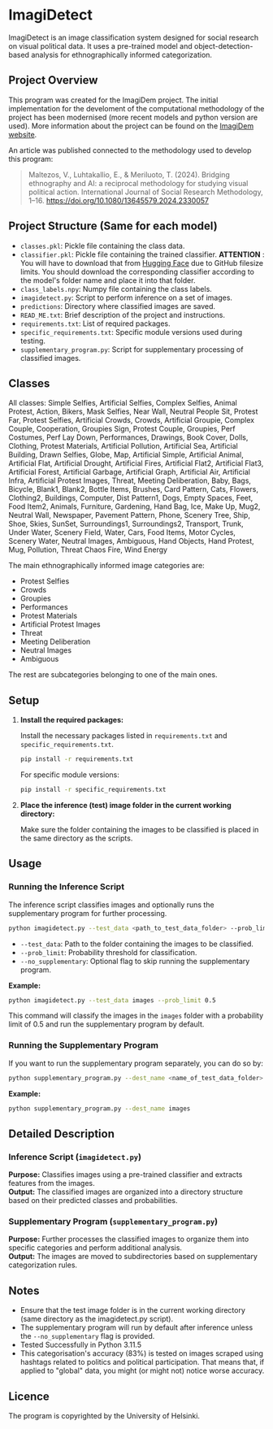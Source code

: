 
# ImagiDetect

ImagiDetect is an image classification system designed for social research on visual political data. It uses a pre-trained model and object-detection-based analysis for ethnographically informed categorization.

## Project Overview

This program was created for the ImagiDem project. The initial implementation for the develoment of the computational methodology of the project has been modernised (more recent models and python version are used). More information about the project can be found on the [ImagiDem website](https://csd.fi/imagidem/).

An article was published connected to the methodology used to develop this program:
> Maltezos, V., Luhtakallio, E., & Meriluoto, T. (2024). Bridging ethnography and AI: a reciprocal methodology for studying visual political action. International Journal of Social Research Methodology, 1–16. https://doi.org/10.1080/13645579.2024.2330057

## Project Structure (Same for each model)

- `classes.pkl`: Pickle file containing the class data.
- `classifier.pkl`: Pickle file containing the trained classifier. **ATTENTION** : You will have to download that from [Hugging Face](https://huggingface.co/Vasilis-Malt/ImagiDetect/tree/main) due to GitHub filesize limits. You should download the corresponding classifier according to the model's folder name and place it into that folder. 
- `class_labels.npy`: Numpy file containing the class labels.
- `imagidetect.py`: Script to perform inference on a set of images.
- `predictions`: Directory where classified images are saved.
- `READ_ME.txt`: Brief description of the project and instructions.
- `requirements.txt`: List of required packages.
- `specific_requirements.txt`: Specific module versions used during testing.
- `supplementary_program.py`: Script for supplementary processing of classified images.

## Classes

All classes:
Simple Selfies, Artificial Selfies, Complex Selfies, Animal Protest, Action, Bikers, Mask Selfies, Near Wall, Neutral People Sit, Protest Far, Protest Selfies, Artificial Crowds, Crowds, Artificial Groupie, Complex Couple, Cooperation, Groupies Sign, Protest Couple, Groupies, Perf Costumes, Perf Lay Down, Performances, Drawings, Book Cover, Dolls, Clothing, Protest Materials, Artificial Pollution, Artificial Sea, Artificial Building, Drawn Selfies, Globe, Map, Artificial Simple, Artificial Animal, Artificial Flat, Artificial Drought, Artificial Fires, Artificial Flat2, Artificial Flat3, Artificial Forest, Artificial Garbage, Artificial Graph, Artificial Air, Artificial Infra, Artificial Protest Images, Threat, Meeting Deliberation, Baby, Bags, Bicycle, Blank1, Blank2, Bottle Items, Brushes, Card Pattern, Cats, Flowers, Clothing2, Buildings, Computer, Dist Pattern1, Dogs, Empty Spaces, Feet, Food Item2, Animals, Furniture, Gardening, Hand Bag, Ice, Make Up, Mug2, Neutral Wall, Newspaper, Pavement Pattern, Phone, Scenery Tree, Ship, Shoe, Skies, SunSet, Surroundings1, Surroundings2, Transport, Trunk, Under Water, Scenery Field, Water, Cars, Food Items, Motor Cycles, Scenery Water, Neutral Images, Ambiguous, Hand Objects, Hand Protest, Mug, Pollution, Threat Chaos Fire, Wind Energy

The main ethnographically informed image categories are:
- Protest Selfies
- Crowds
- Groupies
- Performances
- Protest Materials
- Artificial Protest Images
- Threat
- Meeting Deliberation
- Neutral Images
- Ambiguous

The rest are subcategories belonging to one of the main ones.


## Setup

1. **Install the required packages:**

   Install the necessary packages listed in `requirements.txt` and `specific_requirements.txt`.

   ```bash
   pip install -r requirements.txt
   ```

   For specific module versions:

   ```bash
   pip install -r specific_requirements.txt
   ```

2. **Place the inference (test) image folder in the current working directory:**

   Make sure the folder containing the images to be classified is placed in the same directory as the scripts.

## Usage

### Running the Inference Script

The inference script classifies images and optionally runs the supplementary program for further processing.

```bash
python imagidetect.py --test_data <path_to_test_data_folder> --prob_limit <probability_limit> [--no_supplementary]
```

- `--test_data`: Path to the folder containing the images to be classified.
- `--prob_limit`: Probability threshold for classification.
- `--no_supplementary`: Optional flag to skip running the supplementary program.

**Example:**

```bash
python imagidetect.py --test_data images --prob_limit 0.5
```

This command will classify the images in the `images` folder with a probability limit of 0.5 and run the supplementary program by default.

### Running the Supplementary Program

If you want to run the supplementary program separately, you can do so by:

```bash
python supplementary_program.py --dest_name <name_of_test_data_folder>
```

**Example:**

```bash
python supplementary_program.py --dest_name images
```

## Detailed Description

### Inference Script (`imagidetect.py`)

**Purpose:** Classifies images using a pre-trained classifier and extracts features from the images.  
**Output:** The classified images are organized into a directory structure based on their predicted classes and probabilities.

### Supplementary Program (`supplementary_program.py`)

**Purpose:** Further processes the classified images to organize them into specific categories and perform additional analysis.  
**Output:** The images are moved to subdirectories based on supplementary categorization rules.

## Notes

- Ensure that the test image folder is in the current working directory (same directory as the imagidetect.py script).
- The supplementary program will run by default after inference unless the `--no_supplementary` flag is provided.
- Tested Successfully in Python 3.11.5
- This categorisation's accuracy (83%) is tested on images scraped using hashtags related to politics and political participation. That means that, if applied to "global" data, you might (or might not) notice worse accuracy. 

## Licence

The program is copyrighted by the University of Helsinki.

